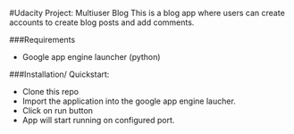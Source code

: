 #Udacity Project: Multiuser Blog
This is a blog app where users can create accounts to create blog posts and add comments.

###Requirements
* Google app engine launcher (python)

###Installation/ Quickstart:
* Clone this repo
* Import the application into the google app engine laucher.
* Click on run button
* App will start running on configured port.